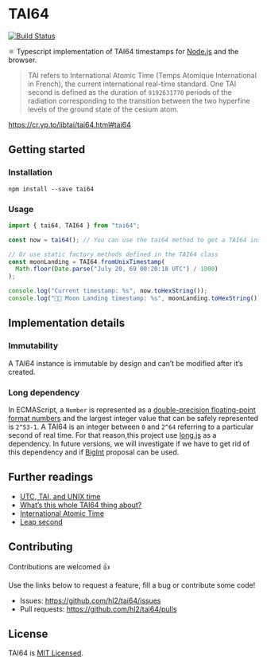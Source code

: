 # TAI64

[![Build Status](https://travis-ci.com/hl2/tai64.svg?token=tSMJcyr4W5f93JMvoe6S&branch=master)](https://travis-ci.com/hl2/tai64)

⚛️ Typescript implementation of TAI64 timestamps for [Node.js](https://nodejs.org/en/) and the browser.

> TAI refers to International Atomic Time (Temps Atomique International in French), the current international real-time standard. One TAI second is defined as the duration of `9192631770` periods of the radiation corresponding to the transition between the two hyperfine levels of the ground state of the cesium atom.

https://cr.yp.to/libtai/tai64.html#tai64

## Getting started

### Installation

```shell
npm install --save tai64
```

### Usage

```javascript
import { tai64, TAI64 } from "tai64";

const now = tai64(); // You can use the tai64 method to get a TAI64 instance

// Or use static factory methods defined in the TAI64 class
const moonLanding = TAI64.fromUnixTimestamp(
  Math.floor(Date.parse("July 20, 69 00:20:18 UTC") / 1000)
);

console.log("Current timestamp: %s", now.toHexString());
console.log("🚀🌝 Moon Landing timestamp: %s", moonLanding.toHexString());
```

## Implementation details

### Immutability

A TAI64 instance is immutable by design and can’t be modified after it’s created.

### Long dependency

In ECMAScript, a `Number` is represented as a [double-precision floating-point format numbers](http://en.wikipedia.org/wiki/Double_precision_floating-point_format) and the largest integer value that can be safely
represented is `2^53-1`. A TAI64 is an integer between `0` and `2^64` referring to a particular second of real time. For that reason,this project use [long.js](https://github.com/dcodeIO/long.js) as a dependency. In future versions, we will investigate if we have to get rid of this dependency and if [BigInt](https://github.com/tc39/proposal-bigint) proposal can be used.

## Further readings

- [UTC, TAI, and UNIX time](https://cr.yp.to/proto/utctai.html)
- [What’s this whole TAI64 thing about?](http://dyscour.se/post/12679668746/using-tai64-for-logging)
- [International Atomic Time](https://en.wikipedia.org/wiki/International_Atomic_Time)
- [Leap second](https://en.wikipedia.org/wiki/Leap_second)

## Contributing

Contributions are welcomed 👍

Use the links below to request a feature, fill a bug or contribute some code!

- Issues: https://github.com/hl2/tai64/issues
- Pull requests: https://github.com/hl2/tai64/pulls

## License

TAI64 is [MIT Licensed](./LICENSE.md).
